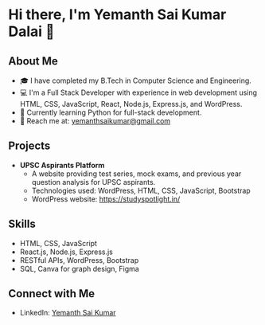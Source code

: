 # Hi there, I'm Yemanth Sai Kumar Dalai 👋

## About Me
- 🎓 I have completed my B.Tech in Computer Science and Engineering.
- 💻 I'm a Full Stack Developer with experience in web development using HTML, CSS, JavaScript, React, Node.js, Express.js, and WordPress.
- 🌱 Currently learning Python for full-stack development.
- 📧 Reach me at: yemanthsaikumar@gmail.com

## Projects
- **UPSC Aspirants Platform**
  - A website providing test series, mock exams, and previous year question analysis for UPSC aspirants.
  - Technologies used: WordPress, HTML, CSS, JavaScript, Bootstrap
  - WordPress website: https://studyspotlight.in/
    
<!-- Add more projects as needed -->

## Skills
- HTML, CSS, JavaScript
- React.js, Node.js, Express.js
- RESTful APIs, WordPress, Bootstrap
- SQL, Canva for graph design, Figma

## Connect with Me
- LinkedIn: [Yemanth Sai Kumar](https://linkedin.com/in/yemanth-sai-kumar)
